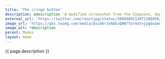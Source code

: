 ```yaml
---
title: 'The cringe button'
description: &description 'A modified screenshot from the Simpsons, depicting a hand reaching toward a hidden under-desk button labeled "Cringe"'
external_url: 'https://twitter.com/reactjpg/status/1088989213071106050/photo/1' 
image_url: 'https://pbs.twimg.com/media/Dxzd6r1VAAEvQNN?format=jpg&name=medium'
image_alt: *description
parent: Memes
layout: meme
---
```


{{ page.description }}